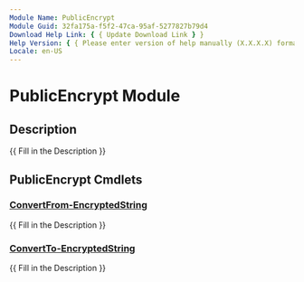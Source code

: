 ```yaml
---
Module Name: PublicEncrypt
Module Guid: 32fa175a-f5f2-47ca-95af-5277827b79d4
Download Help Link: { { Update Download Link } }
Help Version: { { Please enter version of help manually (X.X.X.X) format } }
Locale: en-US
---
```


# PublicEncrypt Module

## Description

{{ Fill in the Description }}

## PublicEncrypt Cmdlets

### [ConvertFrom-EncryptedString](ConvertFrom-EncryptedString.md)

{{ Fill in the Description }}

### [ConvertTo-EncryptedString](ConvertTo-EncryptedString.md)

{{ Fill in the Description }}
